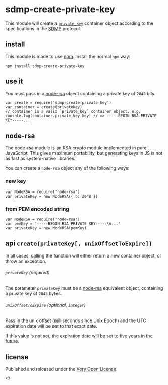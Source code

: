 # sdmp-create-private-key

This module will create a [`private_key`](http://sdmp.io/spec/0.13/schema/private_key/)
container object according to the specifications in the
[SDMP](http://sdmp.io) protocol.

## install

This module is made to use [npm](https://www.npmjs.com/). Install
the normal `npm` way:

	npm install sdmp-create-private-key

## use it

You must pass in a [node-rsa](https://github.com/rzcoder/node-rsa)
object containing a private key of `2048` bits:

	var create = require('sdmp-create-private-key')
	var container = create(privateKey)
	// container is a valid `private_key` container object, e,g,
	console.log(container.private_key.key) // => -----BEGIN RSA PRIVATE KEY-----...

## node-rsa

The node-rsa module is an RSA crypto module implemented in pure
JavaScript. This gives maximum portability, but generating keys
in JS is not as fast as system-native libraries.

You can create a `node-rsa` object any of the following ways:

### new key

	var NodeRSA = require('node-rsa')
	var privateKey = new NodeRSA({ b: 2048 })

### from PEM encoded string

	var NodeRSA = require('node-rsa')
	var pemKey = '-----BEGIN RSA PRIVATE KEY-----\n...'
	var privateKey = new NodeRSA(pemKey)

## api `create(privateKey[, unixOffsetToExpire])`

In all cases, calling the function will either return a new
container object, or throw an exception.

###### `privateKey` *(required)*

The parameter `privateKey` must be a [node-rsa](https://github.com/rzcoder/node-rsa)
equivalent object, containing a private key of `2048` bytes.

###### `unixOffsetToExpire` *(optional, `integer`)*

Pass in the unix offset (milliseconds since Unix Epoch) and the
UTC expiration date will be set to that exact date.

If this value is not set, the expiration date will be set to
five years in the future.

## license

Published and released under the [Very Open License](http://veryopenlicense.com/).

`<3`
